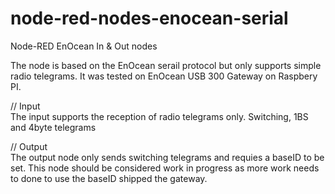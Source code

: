 node-red-nodes-enocean-serial
=============================

Node-RED EnOcean In &amp; Out nodes

The node is based on the EnOcean serail protocol but only supports simple radio telegrams.
It was tested on EnOcean USB 300 Gateway on Raspbery PI.

// Input <br/> 
The input supports the reception of radio telegrams only.
Switching, 1BS and 4byte telegrams

// Output <br/> 
The output node only sends switching telegrams and requies a baseID to be set.
This node should be considered work in progress as more work needs to done to use the baseID shipped the gateway.
